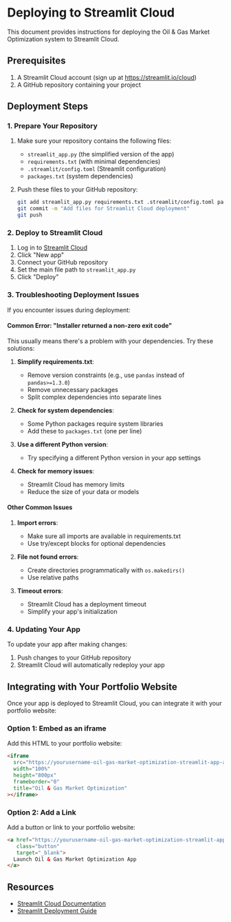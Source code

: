 # Deploying to Streamlit Cloud

This document provides instructions for deploying the Oil & Gas Market Optimization system to Streamlit Cloud.

## Prerequisites

1. A Streamlit Cloud account (sign up at https://streamlit.io/cloud)
2. A GitHub repository containing your project

## Deployment Steps

### 1. Prepare Your Repository

1. Make sure your repository contains the following files:
   - `streamlit_app.py` (the simplified version of the app)
   - `requirements.txt` (with minimal dependencies)
   - `.streamlit/config.toml` (Streamlit configuration)
   - `packages.txt` (system dependencies)

2. Push these files to your GitHub repository:
   ```bash
   git add streamlit_app.py requirements.txt .streamlit/config.toml packages.txt
   git commit -m "Add files for Streamlit Cloud deployment"
   git push
   ```

### 2. Deploy to Streamlit Cloud

1. Log in to [Streamlit Cloud](https://streamlit.io/cloud)
2. Click "New app"
3. Connect your GitHub repository
4. Set the main file path to `streamlit_app.py`
5. Click "Deploy"

### 3. Troubleshooting Deployment Issues

If you encounter issues during deployment:

#### Common Error: "Installer returned a non-zero exit code"

This usually means there's a problem with your dependencies. Try these solutions:

1. **Simplify requirements.txt**:
   - Remove version constraints (e.g., use `pandas` instead of `pandas>=1.3.0`)
   - Remove unnecessary packages
   - Split complex dependencies into separate lines

2. **Check for system dependencies**:
   - Some Python packages require system libraries
   - Add these to `packages.txt` (one per line)

3. **Use a different Python version**:
   - Try specifying a different Python version in your app settings

4. **Check for memory issues**:
   - Streamlit Cloud has memory limits
   - Reduce the size of your data or models

#### Other Common Issues

1. **Import errors**:
   - Make sure all imports are available in requirements.txt
   - Use try/except blocks for optional dependencies

2. **File not found errors**:
   - Create directories programmatically with `os.makedirs()`
   - Use relative paths

3. **Timeout errors**:
   - Streamlit Cloud has a deployment timeout
   - Simplify your app's initialization

### 4. Updating Your App

To update your app after making changes:

1. Push changes to your GitHub repository
2. Streamlit Cloud will automatically redeploy your app

## Integrating with Your Portfolio Website

Once your app is deployed to Streamlit Cloud, you can integrate it with your portfolio website:

### Option 1: Embed as an iframe

Add this HTML to your portfolio website:

```html
<iframe 
  src="https://yourusername-oil-gas-market-optimization-streamlit-app-abc123.streamlit.app" 
  width="100%" 
  height="800px" 
  frameborder="0"
  title="Oil & Gas Market Optimization"
></iframe>
```

### Option 2: Add a Link

Add a button or link to your portfolio website:

```html
<a href="https://yourusername-oil-gas-market-optimization-streamlit-app-abc123.streamlit.app" 
   class="button" 
   target="_blank">
  Launch Oil & Gas Market Optimization App
</a>
```

## Resources

- [Streamlit Cloud Documentation](https://docs.streamlit.io/streamlit-cloud)
- [Streamlit Deployment Guide](https://docs.streamlit.io/streamlit-cloud/get-started/deploy-an-app)
